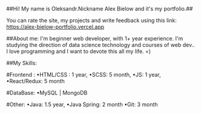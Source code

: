 ##Hi! My name is Oleksandr.Nickname Alex Bielow and it's my portfolio.##

You can rate the site, my projects and write feedback using this link: 
https://alex-bielow-portfolio.vercel.app

##About me:
I'm beginner web developer, with 1+ year experience. I'm studying the direction of data science technology and courses of web dev.. I love programming and I want to devote this all my life. =)

##My Skills:

#Frontend :
•HTML/CSS : 1 year,
•SCSS: 5 month,
•JS: 1 year,
•React/Redux: 5 month

#DataBase:
•MySQL | MongoDB


#Other:
•Java: 1.5 year,
•Java Spring: 2 month
•Git: 3 month
